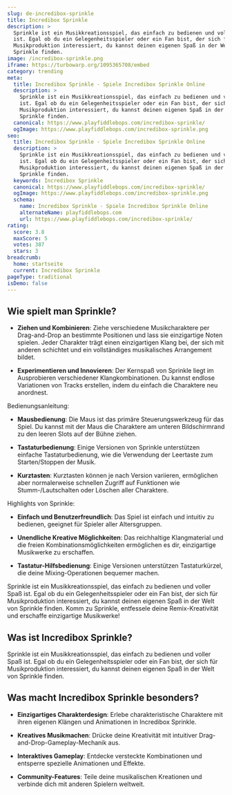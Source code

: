 ```yaml
---
slug: de-incredibox-sprinkle
title: Incredibox Sprinkle
description: >
  Sprinkle ist ein Musikkreationsspiel, das einfach zu bedienen und voller Spaß
  ist. Egal ob du ein Gelegenheitsspieler oder ein Fan bist, der sich für
  Musikproduktion interessiert, du kannst deinen eigenen Spaß in der Welt von
  Sprinkle finden.
image: /incredibox-sprinkle.png
iframe: https://turbowarp.org/1095365708/embed
category: trending
meta:
  title: Incredibox Sprinkle - Spiele Incredibox Sprinkle Online
  description: >
    Sprinkle ist ein Musikkreationsspiel, das einfach zu bedienen und voller Spaß
    ist. Egal ob du ein Gelegenheitsspieler oder ein Fan bist, der sich für
    Musikproduktion interessiert, du kannst deinen eigenen Spaß in der Welt von
    Sprinkle finden.
  canonical: https://www.playfiddlebops.com/incredibox-sprinkle/
  ogImage: https://www.playfiddlebops.com/incredibox-sprinkle.png
seo:
  title: Incredibox Sprinkle - Spiele Incredibox Sprinkle Online
  description: >
    Sprinkle ist ein Musikkreationsspiel, das einfach zu bedienen und voller Spaß
    ist. Egal ob du ein Gelegenheitsspieler oder ein Fan bist, der sich für
    Musikproduktion interessiert, du kannst deinen eigenen Spaß in der Welt von
    Sprinkle finden.
  keywords: Incredibox Sprinkle
  canonical: https://www.playfiddlebops.com/incredibox-sprinkle/
  ogImage: https://www.playfiddlebops.com/incredibox-sprinkle.png
  schema:
    name: Incredibox Sprinkle - Spiele Incredibox Sprinkle Online
    alternateName: playfiddlebops.com
    url: https://www.playfiddlebops.com/incredibox-sprinkle/
rating:
  score: 3.8
  maxScore: 5
  votes: 387
  stars: 3
breadcrumb:
  home: startseite
  current: Incredibox Sprinkle
pageType: traditional
isDemo: false
---
```


## Wie spielt man Sprinkle?

- **Ziehen und Kombinieren**: Ziehe verschiedene Musikcharaktere per Drag-and-Drop an bestimmte Positionen und lass sie einzigartige Noten spielen. Jeder Charakter trägt einen einzigartigen Klang bei, der sich mit anderen schichtet und ein vollständiges musikalisches Arrangement bildet.

- **Experimentieren und Innovieren**: Der Kernspaß von Sprinkle liegt im Ausprobieren verschiedener Klangkombinationen. Du kannst endlose Variationen von Tracks erstellen, indem du einfach die Charaktere neu anordnest.

Bedienungsanleitung:

- **Mausbedienung**: Die Maus ist das primäre Steuerungswerkzeug für das Spiel. Du kannst mit der Maus die Charaktere am unteren Bildschirmrand zu den leeren Slots auf der Bühne ziehen.

- **Tastaturbedienung**: Einige Versionen von Sprinkle unterstützen einfache Tastaturbedienung, wie die Verwendung der Leertaste zum Starten/Stoppen der Musik.

- **Kurztasten**: Kurztasten können je nach Version variieren, ermöglichen aber normalerweise schnellen Zugriff auf Funktionen wie Stumm-/Lautschalten oder Löschen aller Charaktere.

Highlights von Sprinkle:

- **Einfach und Benutzerfreundlich**: Das Spiel ist einfach und intuitiv zu bedienen, geeignet für Spieler aller Altersgruppen.

- **Unendliche Kreative Möglichkeiten**: Das reichhaltige Klangmaterial und die freien Kombinationsmöglichkeiten ermöglichen es dir, einzigartige Musikwerke zu erschaffen.

- **Tastatur-Hilfsbedienung**: Einige Versionen unterstützen Tastaturkürzel, die deine Mixing-Operationen bequemer machen.

Sprinkle ist ein Musikkreationsspiel, das einfach zu bedienen und voller Spaß ist. Egal ob du ein Gelegenheitsspieler oder ein Fan bist, der sich für Musikproduktion interessiert, du kannst deinen eigenen Spaß in der Welt von Sprinkle finden. Komm zu Sprinkle, entfessele deine Remix-Kreativität und erschaffe einzigartige Musikwerke!

## Was ist Incredibox Sprinkle?

Sprinkle ist ein Musikkreationsspiel, das einfach zu bedienen und voller Spaß ist. Egal ob du ein Gelegenheitsspieler oder ein Fan bist, der sich für Musikproduktion interessiert, du kannst deinen eigenen Spaß in der Welt von Sprinkle finden.

## Was macht Incredibox Sprinkle besonders?

- **Einzigartiges Charakterdesign**: Erlebe charakteristische Charaktere mit ihren eigenen Klängen und Animationen in Incredibox Sprinkle.

- **Kreatives Musikmachen**: Drücke deine Kreativität mit intuitiver Drag-and-Drop-Gameplay-Mechanik aus.

- **Interaktives Gameplay**: Entdecke versteckte Kombinationen und entsperre spezielle Animationen und Effekte.

- **Community-Features**: Teile deine musikalischen Kreationen und verbinde dich mit anderen Spielern weltweit.